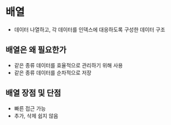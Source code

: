 # 배열
- 데이터 나열하고, 각 데이터를 인덱스에 대응하도록 구성한 데이터 구조


## 배열은 왜 필요한가
- 같은 종류 데이터를 효율적으로 관리하기 위해 사용
- 같은 종류 데이터를 순차적으로 저장


## 배열 장점 및 단점
- 빠른 접근 가능
- 추가, 삭제 쉽지 않음

